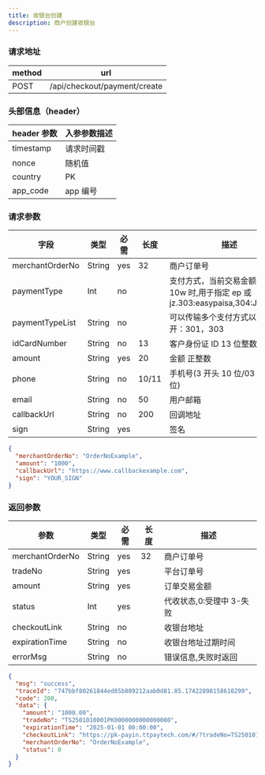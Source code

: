 ```yaml
---
title: 收银台创建
description: 商户创建收银台
---
```


### 请求地址

| method | url                          |
| ------ | ---------------------------- |
| POST   | /api/checkout/payment/create |

### 头部信息（header）

| header 参数 | 入参参数描述 |
| ----------- | ------------ |
| timestamp   | 请求时间戳   |
| nonce       | 随机值       |
| country     | PK           |
| app_code    | app 编号     |

### 请求参数

| 字段            | 类型   | 必需 | 长度  | 描述                                                                               |
| --------------- | ------ | ---- | ----- | ---------------------------------------------------------------------------------- |
| merchantOrderNo | String | yes  | 32    | 商户订单号                                                                         |
| paymentType     | Int    | no   |       | 支付方式，当前交易金额小于等于 10w 时,用于指定 ep 或 jz.303:easypaisa,304:JazzCash |
| paymentTypeList | String | no   |       | 可以传输多个支付方式以逗号隔开：301，303                                           |
| idCardNumber    | String | no   | 13    | 客户身份证 ID 13 位整数                                                            |
| amount          | String | yes  | 20    | 金额 正整数                                                                        |
| phone           | String | no   | 10/11 | 手机号(3 开头 10 位/03 开头 11 位)                                                 |
| email           | String | no   | 50    | 用户邮箱                                                                           |
| callbackUrl     | String | no   | 200   | 回调地址                                                                           |
| sign            | String | yes  |       | 签名                                                                               |

```json title=请求示例
{
  "merchantOrderNo": "OrderNoExample",
  "amount": "1000",
  "callbackUrl": "https://www.callbackexample.com",
  "sign": "YOUR_SIGN"
}
```

### 返回参数

| 参数            | 类型   | 必需 | 长度 | 描述                     |
| --------------- | ------ | ---- | ---- | ------------------------ |
| merchantOrderNo | String | yes  | 32   | 商户订单号               |
| tradeNo         | String | yes  |      | 平台订单号               |
| amount          | String | yes  |      | 订单交易金额             |
| status          | Int    | yes  |      | 代收状态,0:受理中 3-失败 |
| checkoutLink    | String | no   |      | 收银台地址               |
| expirationTime  | String | no   |      | 收银台地址过期时间       |
| errorMsg        | String | no   |      | 错误信息,失败时返回      |

```json title=返回示例
{
  "msg": "success",
  "traceId": "747bbf80261844ed85b809212aab0d81.85.17422898158610299",
  "code": 200,
  "data": {
    "amount": "1000.00",
    "tradeNo": "TS2501010001PK0000000000000000",
    "expirationTime": "2025-01-01 00:00:00",
    "checkoutLink": "https://pk-payin.ttpaytech.com/#/?tradeNo=TS2501010001PK0000000000000000",
    "merchantOrderNo": "OrderNoExample",
    "status": 0
  }
}
```
